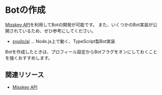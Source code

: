 # Botの作成

[Misskey API](/docs/for-developers/api/)を利用してBotの開発が可能です。
また、いくつかのBot実装が公開されているため、ぜひ参考にしてください。

- [syuilo/ai](https://github.com/syuilo/ai) ... Node.js上で動く、TypeScript製Bot実装

Botを作成したときは、プロフィール設定からBotフラグをオンにしておくことを強くおすすめします。

## 関連リソース

- [Misskey API](/docs/for-developers/api/)

<MkIndex />
